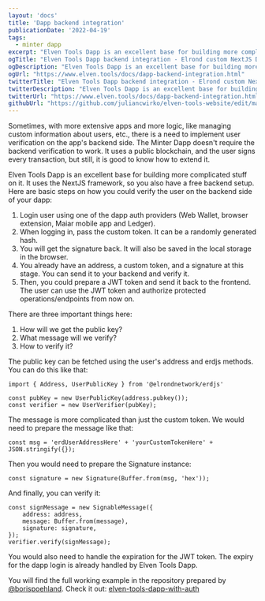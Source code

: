 ```yaml
---
layout: 'docs'
title: 'Dapp backend integration'
publicationDate: '2022-04-19'
tags:
  - minter dapp
excerpt: "Elven Tools Dapp is an excellent base for building more complicated stuff on it. It uses the NextJS framework, so you also have a free backend setup."
ogTitle: "Elven Tools Dapp backend integration - Elrond custom NextJS Dapp"
ogDescription: "Elven Tools Dapp is an excellent base for building more complicated stuff on it. It uses the NextJS framework, so you also have a free backend setup."
ogUrl: "https://www.elven.tools/docs/dapp-backend-integration.html"
twitterTitle: "Elven Tools Dapp backend integration - Elrond custom NextJS Dapp"
twitterDescription: "Elven Tools Dapp is an excellent base for building more complicated stuff on it. It uses the NextJS framework, so you also have a free backend setup."
twitterUrl: "https://www.elven.tools/docs/dapp-backend-integration.html"
githubUrl: "https://github.com/juliancwirko/elven-tools-website/edit/main/src/docs/dapp-backend-integration.md"
---
```


Sometimes, with more extensive apps and more logic, like managing custom information about users, etc., there is a need to implement user verification on the app's backend side. The Minter Dapp doesn't require the backend verification to work. It uses a public blockchain, and the user signs every transaction, but still, it is good to know how to extend it.

Elven Tools Dapp is an excellent base for building more complicated stuff on it. It uses the NextJS framework, so you also have a free backend setup. Here are basic steps on how you could verify the user on the backend side of your dapp: 

1. Login user using one of the dapp auth providers (Web Wallet, browser extension, Maiar mobile app and Ledger).
2. When logging in, pass the custom token. It can be a randomly generated hash.
3. You will get the signature back. It will also be saved in the local storage in the browser.
4. You already have an address, a custom token, and a signature at this stage. You can send it to your backend and verify it.
5. Then, you could prepare a JWT token and send it back to the frontend. The user can use the JWT token and authorize protected operations/endpoints from now on.

There are three important things here:
1. How will we get the public key?
1. What message will we verify? 
2. How to verify it?

The public key can be fetched using the user's address and erdjs methods. You can do this like that: 

```
import { Address, UserPublicKey } from '@elrondnetwork/erdjs'

const pubKey = new UserPublicKey(address.pubkey());
const verifier = new UserVerifier(pubKey);
```

The message is more complicated than just the custom token. We would need to prepare the message like that: 

```
const msg = 'erdUserAddressHere' + 'yourCustomTokenHere' + JSON.stringify({});
```

Then you would need to prepare the Signature instance:

```
const signature = new Signature(Buffer.from(msg, 'hex'));
```

And finally, you can verify it:

```
const signMessage = new SignableMessage({
    address: address,
    message: Buffer.from(message),
    signature: signature,
});
verifier.verify(signMessage);
```

You would also need to handle the expiration for the JWT token. The expiry for the dapp login is already handled by Elven Tools Dapp.

You will find the full working example in the repository prepared by [@borispoehland](https://github.com/borispoehland). Check it out: [
elven-tools-dapp-with-auth](https://github.com/borispoehland/elven-tools-dapp-with-auth)
